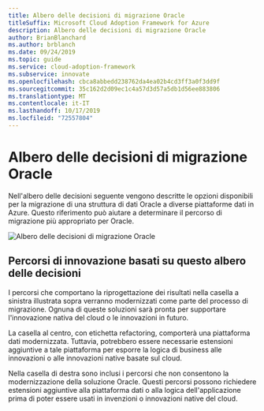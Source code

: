 ```yaml
---
title: Albero delle decisioni di migrazione Oracle
titleSuffix: Microsoft Cloud Adoption Framework for Azure
description: Albero delle decisioni di migrazione Oracle
author: BrianBlanchard
ms.author: brblanch
ms.date: 09/24/2019
ms.topic: guide
ms.service: cloud-adoption-framework
ms.subservice: innovate
ms.openlocfilehash: cbca8abbedd238762da4ea02b4cd3ff3a0f3dd9f
ms.sourcegitcommit: 35c162d2d09ec1c4a57d3d57a5db1d56ee883806
ms.translationtype: MT
ms.contentlocale: it-IT
ms.lasthandoff: 10/17/2019
ms.locfileid: "72557804"
---
```

# <a name="oracle-migration-decision-tree"></a>Albero delle decisioni di migrazione Oracle

Nell'albero delle decisioni seguente vengono descritte le opzioni disponibili per la migrazione di una struttura di dati Oracle a diverse piattaforme dati in Azure.
Questo riferimento può aiutare a determinare il percorso di migrazione più appropriato per Oracle.

![Albero delle decisioni di migrazione Oracle](../../_images/innovate/considerations/oracle-migration-decision-tree.png)

## <a name="innovation-paths-based-on-this-decision-tree"></a>Percorsi di innovazione basati su questo albero delle decisioni

I percorsi che comportano la riprogettazione dei risultati nella casella a sinistra illustrata sopra verranno modernizzati come parte del processo di migrazione. Ognuna di queste soluzioni sarà pronta per supportare l'innovazione nativa del cloud o le innovazioni in futuro.

La casella al centro, con etichetta refactoring, comporterà una piattaforma dati modernizzata. Tuttavia, potrebbero essere necessarie estensioni aggiuntive a tale piattaforma per esporre la logica di business alle innovazioni o alle innovazioni native basate sul cloud.

Nella casella di destra sono inclusi i percorsi che non consentono la modernizzazione della soluzione Oracle. Questi percorsi possono richiedere estensioni aggiuntive alla piattaforma dati o alla logica dell'applicazione prima di poter essere usati in invenzioni o innovazioni native del cloud.
